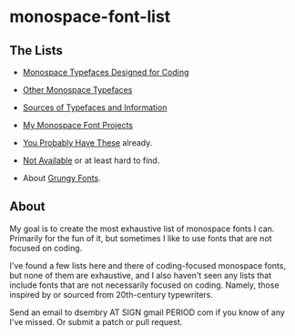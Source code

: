# monospace-font-list

## The Lists

-   [Monospace Typefaces Designed for Coding](./coding.md)

-   [Other Monospace Typefaces](./other.md)

-   [Sources of Typefaces and Information](./sources.md)

-   [My Monospace Font Projects](./mine.md)

-   [You Probably Have These](./you-probably-have-these.md) already.

-   [Not Available](./not-available.md) or at least hard to find.

-   About [Grungy Fonts](./grungy.md).

## About

My goal is to create the most exhaustive list of monospace fonts I
can.  Primarily for the fun of it, but sometimes I like to use fonts
that are not focused on coding.

I've found a few lists here and there of coding-focused monospace
fonts, but none of them are exhaustive, and I also haven't seen any
lists that include fonts that are not necessarily focused on coding.
Namely, those inspired by or sourced from 20th-century typewriters.

Send an email to dsembry AT SIGN gmail PERIOD com if you know of any
I've missed.  Or submit a patch or pull request.
